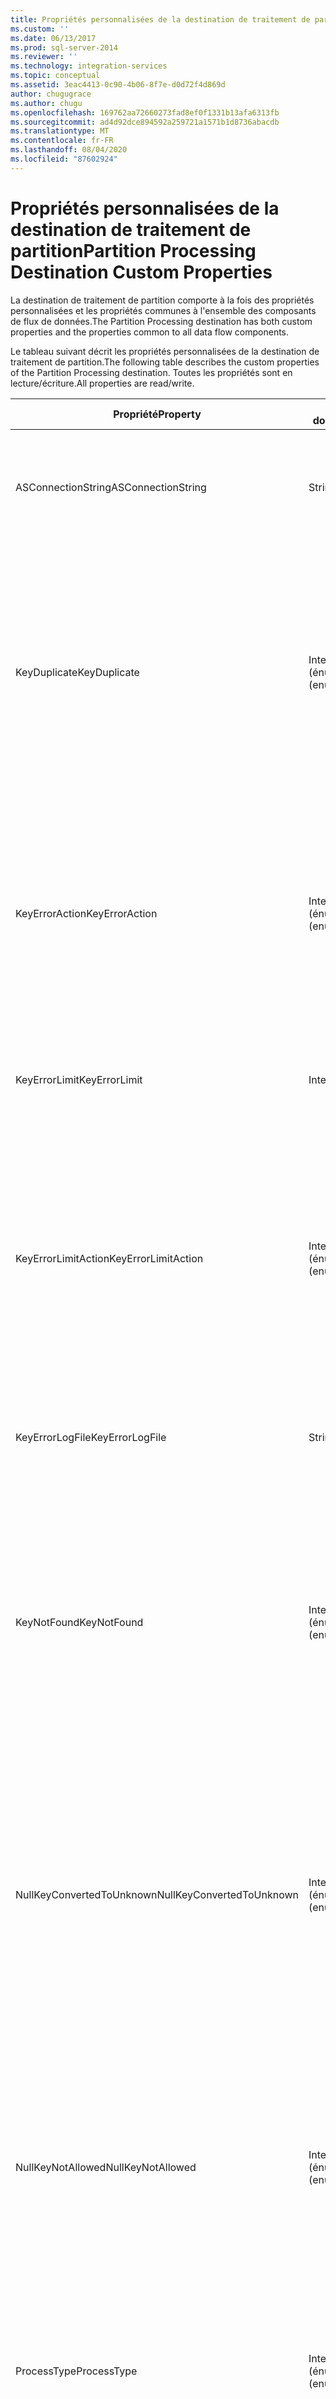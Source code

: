 ```yaml
---
title: Propriétés personnalisées de la destination de traitement de partition | Microsoft Docs
ms.custom: ''
ms.date: 06/13/2017
ms.prod: sql-server-2014
ms.reviewer: ''
ms.technology: integration-services
ms.topic: conceptual
ms.assetid: 3eac4413-0c90-4b06-8f7e-d0d72f4d869d
author: chugugrace
ms.author: chugu
ms.openlocfilehash: 169762aa72660273fad8ef0f1331b13afa6313fb
ms.sourcegitcommit: ad4d92dce894592a259721a1571b1d8736abacdb
ms.translationtype: MT
ms.contentlocale: fr-FR
ms.lasthandoff: 08/04/2020
ms.locfileid: "87602924"
---
```

# <a name="partition-processing-destination-custom-properties"></a><span data-ttu-id="0d4c6-102">Propriétés personnalisées de la destination de traitement de partition</span><span class="sxs-lookup"><span data-stu-id="0d4c6-102">Partition Processing Destination Custom Properties</span></span>
  <span data-ttu-id="0d4c6-103">La destination de traitement de partition comporte à la fois des propriétés personnalisées et les propriétés communes à l'ensemble des composants de flux de données.</span><span class="sxs-lookup"><span data-stu-id="0d4c6-103">The Partition Processing destination has both custom properties and the properties common to all data flow components.</span></span>  
  
 <span data-ttu-id="0d4c6-104">Le tableau suivant décrit les propriétés personnalisées de la destination de traitement de partition.</span><span class="sxs-lookup"><span data-stu-id="0d4c6-104">The following table describes the custom properties of the Partition Processing destination.</span></span> <span data-ttu-id="0d4c6-105">Toutes les propriétés sont en lecture/écriture.</span><span class="sxs-lookup"><span data-stu-id="0d4c6-105">All properties are read/write.</span></span>  
  
|<span data-ttu-id="0d4c6-106">Propriété</span><span class="sxs-lookup"><span data-stu-id="0d4c6-106">Property</span></span>|<span data-ttu-id="0d4c6-107">Type de données</span><span class="sxs-lookup"><span data-stu-id="0d4c6-107">Data Type</span></span>|<span data-ttu-id="0d4c6-108">Description</span><span class="sxs-lookup"><span data-stu-id="0d4c6-108">Description</span></span>|  
|--------------|---------------|-----------------|  
|<span data-ttu-id="0d4c6-109">ASConnectionString</span><span class="sxs-lookup"><span data-stu-id="0d4c6-109">ASConnectionString</span></span>|<span data-ttu-id="0d4c6-110">String</span><span class="sxs-lookup"><span data-stu-id="0d4c6-110">String</span></span>|<span data-ttu-id="0d4c6-111">Chaîne de connexion d'un projet [!INCLUDE[ssASnoversion](../../includes/ssasnoversion-md.md)] ou d'une instance de [!INCLUDE[ssASnoversion](../../includes/ssasnoversion-md.md)].</span><span class="sxs-lookup"><span data-stu-id="0d4c6-111">The connection string to an [!INCLUDE[ssASnoversion](../../includes/ssasnoversion-md.md)] project or an instance of [!INCLUDE[ssASnoversion](../../includes/ssasnoversion-md.md)].</span></span>|  
|<span data-ttu-id="0d4c6-112">KeyDuplicate</span><span class="sxs-lookup"><span data-stu-id="0d4c6-112">KeyDuplicate</span></span>|<span data-ttu-id="0d4c6-113">Integer (énumération)</span><span class="sxs-lookup"><span data-stu-id="0d4c6-113">Integer (enumeration)</span></span>|<span data-ttu-id="0d4c6-114">Quand UseDefaultConfiguration a `False` la valeur, valeur qui indique comment gérer les erreurs de clé en double.</span><span class="sxs-lookup"><span data-stu-id="0d4c6-114">When UseDefaultConfiguration is `False`, a value that indicates how to handle duplicate key errors.</span></span> <span data-ttu-id="0d4c6-115">Les valeurs possibles sont `IgnoreError` (0), `ReportAndContinue` (1) et `ReportAndStop` (2).</span><span class="sxs-lookup"><span data-stu-id="0d4c6-115">The possible values are `IgnoreError` (0), `ReportAndContinue` (1), and `ReportAndStop` (2).</span></span> <span data-ttu-id="0d4c6-116">La valeur par défaut de cette propriété est `IgnoreError` (0).</span><span class="sxs-lookup"><span data-stu-id="0d4c6-116">The default value of this property is `IgnoreError` (0).</span></span>|  
|<span data-ttu-id="0d4c6-117">KeyErrorAction</span><span class="sxs-lookup"><span data-stu-id="0d4c6-117">KeyErrorAction</span></span>|<span data-ttu-id="0d4c6-118">Integer (énumération)</span><span class="sxs-lookup"><span data-stu-id="0d4c6-118">Integer (enumeration)</span></span>|<span data-ttu-id="0d4c6-119">Quand UseDefaultConfiguration a `False` la valeur, valeur qui indique comment gérer les erreurs de clé.</span><span class="sxs-lookup"><span data-stu-id="0d4c6-119">When UseDefaultConfiguration is `False`, a value that indicates how to handle key errors.</span></span> <span data-ttu-id="0d4c6-120">Les valeurs possibles sont `ConvertToUnknown` (0) et `DiscardRecord` (1).</span><span class="sxs-lookup"><span data-stu-id="0d4c6-120">The possible values are `ConvertToUnknown` (0) and `DiscardRecord` (1).</span></span> <span data-ttu-id="0d4c6-121">La valeur par défaut de cette propriété est `ConvertToUnknown` (0).</span><span class="sxs-lookup"><span data-stu-id="0d4c6-121">The default value of this property is `ConvertToUnknown` (0).</span></span>|  
|<span data-ttu-id="0d4c6-122">KeyErrorLimit</span><span class="sxs-lookup"><span data-stu-id="0d4c6-122">KeyErrorLimit</span></span>|<span data-ttu-id="0d4c6-123">Integer</span><span class="sxs-lookup"><span data-stu-id="0d4c6-123">Integer</span></span>|<span data-ttu-id="0d4c6-124">Lorsque UseDefaultConfiguration est `False` , limite supérieure des erreurs de clé autorisées.</span><span class="sxs-lookup"><span data-stu-id="0d4c6-124">When UseDefaultConfiguration is `False`, the upper limit of key errors that are allowed.</span></span>|  
|<span data-ttu-id="0d4c6-125">KeyErrorLimitAction</span><span class="sxs-lookup"><span data-stu-id="0d4c6-125">KeyErrorLimitAction</span></span>|<span data-ttu-id="0d4c6-126">Integer (énumération)</span><span class="sxs-lookup"><span data-stu-id="0d4c6-126">Integer (enumeration)</span></span>|<span data-ttu-id="0d4c6-127">Quand UseDefaultConfiguration a `False` la valeur, valeur qui indique l’action à prendre lorsque `KeyErrorLimit` est atteint.</span><span class="sxs-lookup"><span data-stu-id="0d4c6-127">When UseDefaultConfiguration is `False`, a value that indicates the action to take when `KeyErrorLimit` is reached.</span></span> <span data-ttu-id="0d4c6-128">Les valeurs possibles sont `StopLogging` (1) et `StopProcessing` (0).</span><span class="sxs-lookup"><span data-stu-id="0d4c6-128">The possible values are `StopLogging` (1) and `StopProcessing` (0).</span></span> <span data-ttu-id="0d4c6-129">La valeur par défaut de cette propriété est `StopProcessing` (0).</span><span class="sxs-lookup"><span data-stu-id="0d4c6-129">The default value of this property is `StopProcessing` (0).</span></span>|  
|<span data-ttu-id="0d4c6-130">KeyErrorLogFile</span><span class="sxs-lookup"><span data-stu-id="0d4c6-130">KeyErrorLogFile</span></span>|<span data-ttu-id="0d4c6-131">String</span><span class="sxs-lookup"><span data-stu-id="0d4c6-131">String</span></span>|<span data-ttu-id="0d4c6-132">Lorsque UseDefaultConfiguration est `False` , le chemin d’accès et le nom du fichier journal des erreurs.</span><span class="sxs-lookup"><span data-stu-id="0d4c6-132">When UseDefaultConfiguration is `False`, the path and file name of the error log file.</span></span>|  
|<span data-ttu-id="0d4c6-133">KeyNotFound</span><span class="sxs-lookup"><span data-stu-id="0d4c6-133">KeyNotFound</span></span>|<span data-ttu-id="0d4c6-134">Integer (énumération)</span><span class="sxs-lookup"><span data-stu-id="0d4c6-134">Integer (enumeration)</span></span>|<span data-ttu-id="0d4c6-135">Quand UseDefaultConfiguration a `False` la valeur, valeur qui indique comment gérer les erreurs de clé manquantes.</span><span class="sxs-lookup"><span data-stu-id="0d4c6-135">When UseDefaultConfiguration is `False`, a value that indicates how to handle missing key errors.</span></span> <span data-ttu-id="0d4c6-136">Les valeurs possibles sont `IgnoreError` (0), `ReportAndContinue` (1) et `ReportAndStop` (2).</span><span class="sxs-lookup"><span data-stu-id="0d4c6-136">The possible values are `IgnoreError` (0), `ReportAndContinue` (1), and `ReportAndStop` (2).</span></span> <span data-ttu-id="0d4c6-137">La valeur par défaut de cette propriété est `ReportAndContinue` (1).</span><span class="sxs-lookup"><span data-stu-id="0d4c6-137">The default value of this property is `ReportAndContinue` (1).</span></span>|  
|<span data-ttu-id="0d4c6-138">NullKeyConvertedToUnknown</span><span class="sxs-lookup"><span data-stu-id="0d4c6-138">NullKeyConvertedToUnknown</span></span>|<span data-ttu-id="0d4c6-139">Integer (énumération)</span><span class="sxs-lookup"><span data-stu-id="0d4c6-139">Integer (enumeration)</span></span>|<span data-ttu-id="0d4c6-140">Quand UseDefaultConfiguration a `False` la valeur, valeur qui indique comment gérer les clés NULL converties en valeur inconnue.</span><span class="sxs-lookup"><span data-stu-id="0d4c6-140">When UseDefaultConfiguration is `False`, a value that indicates how to handle null keys converted to the Unknown value.</span></span> <span data-ttu-id="0d4c6-141">Les valeurs possibles sont `IgnoreError` (0), `ReportAndContinue` (1) et `ReportAndStop` (2).</span><span class="sxs-lookup"><span data-stu-id="0d4c6-141">The possible values are `IgnoreError` (0), `ReportAndContinue` (1), and `ReportAndStop` (2).</span></span> <span data-ttu-id="0d4c6-142">La valeur par défaut de cette propriété est `IgnoreError` (0).</span><span class="sxs-lookup"><span data-stu-id="0d4c6-142">The default value of this property is `IgnoreError` (0).</span></span>|  
|<span data-ttu-id="0d4c6-143">NullKeyNotAllowed</span><span class="sxs-lookup"><span data-stu-id="0d4c6-143">NullKeyNotAllowed</span></span>|<span data-ttu-id="0d4c6-144">Integer (énumération)</span><span class="sxs-lookup"><span data-stu-id="0d4c6-144">Integer (enumeration)</span></span>|<span data-ttu-id="0d4c6-145">Quand UseDefaultConfiguration a `False` la valeur, valeur qui indique comment gérer les valeurs NULL non autorisées.</span><span class="sxs-lookup"><span data-stu-id="0d4c6-145">When UseDefaultConfiguration is `False`, a value that indicates how to handle disallowed nulls.</span></span> <span data-ttu-id="0d4c6-146">Les valeurs possibles sont `IgnoreError` (0), `ReportAndContinue` (1) et `ReportAndStop` (2).</span><span class="sxs-lookup"><span data-stu-id="0d4c6-146">The possible values are `IgnoreError` (0), `ReportAndContinue` (1), and `ReportAndStop` (2).</span></span> <span data-ttu-id="0d4c6-147">La valeur par défaut de cette propriété est `ReportAndContinue` (1).</span><span class="sxs-lookup"><span data-stu-id="0d4c6-147">The default value of this property is `ReportAndContinue` (1).</span></span>|  
|<span data-ttu-id="0d4c6-148">ProcessType</span><span class="sxs-lookup"><span data-stu-id="0d4c6-148">ProcessType</span></span>|<span data-ttu-id="0d4c6-149">Integer (énumération)</span><span class="sxs-lookup"><span data-stu-id="0d4c6-149">Integer (enumeration)</span></span>|<span data-ttu-id="0d4c6-150">Type de traitement de partition que la transformation utilise.</span><span class="sxs-lookup"><span data-stu-id="0d4c6-150">The type of partition processing the transformation uses.</span></span> <span data-ttu-id="0d4c6-151">Les valeurs possibles sont `ProcessAdd` (1) (incrémentiel), `ProcessFull` (0) et `ProcessUpdate` (2).</span><span class="sxs-lookup"><span data-stu-id="0d4c6-151">The possible values are `ProcessAdd` (1) (incremental), `ProcessFull` (0), and `ProcessUpdate` (2).</span></span>|  
|<span data-ttu-id="0d4c6-152">UseDefaultConfiguration</span><span class="sxs-lookup"><span data-stu-id="0d4c6-152">UseDefaultConfiguration</span></span>|<span data-ttu-id="0d4c6-153">Boolean</span><span class="sxs-lookup"><span data-stu-id="0d4c6-153">Boolean</span></span>|<span data-ttu-id="0d4c6-154">Valeur qui spécifie si la transformation utilise la configuration d'erreur par défaut.</span><span class="sxs-lookup"><span data-stu-id="0d4c6-154">A value that specifies whether the transformation uses the default error configuration.</span></span> <span data-ttu-id="0d4c6-155">Si cette propriété a la valeur `False` , la transformation utilise les valeurs des propriétés personnalisées de gestion des erreurs énumérées dans ce tableau, y compris KeyDuplicate, KeyErrorAction, et ainsi de suite.</span><span class="sxs-lookup"><span data-stu-id="0d4c6-155">If this property is `False`, the transformation uses the values of the error-handling custom properties listed in this table, including KeyDuplicate, KeyErrorAction, and so on.</span></span>|  
  
 <span data-ttu-id="0d4c6-156">L'entrée et les colonnes d'entrée de la destination de traitement de partition ne disposent pas de propriétés personnalisées.</span><span class="sxs-lookup"><span data-stu-id="0d4c6-156">The input and the input columns of the Partition Processing destination have no custom properties.</span></span>  
  
 <span data-ttu-id="0d4c6-157">Pour plus d’informations, consultez [Destination de traitement de partition](partition-processing-destination.md).</span><span class="sxs-lookup"><span data-stu-id="0d4c6-157">For more information, see [Partition Processing Destination](partition-processing-destination.md).</span></span>  
  
## <a name="see-also"></a><span data-ttu-id="0d4c6-158">Voir aussi</span><span class="sxs-lookup"><span data-stu-id="0d4c6-158">See Also</span></span>  
 [<span data-ttu-id="0d4c6-159">Propriétés communes</span><span class="sxs-lookup"><span data-stu-id="0d4c6-159">Common Properties</span></span>](../common-properties.md)  
  
  

